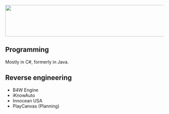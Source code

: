 <section id="header">
	<br>
	    <img width="600" height="100" src="https://wexfy.com/apex/logo.svg">
	<br>
</section>

<h2>Programming</h2>
<p>Mostly in C#, formerly in Java.</p>
<h2>Reverse engineering</h2>
<ul>
  <li>B4W Engine</li>
  <li>iKnowAuto</li>
  <li>Innocean USA</li>
  <li>PlayCanvas (Planning)</li>
</ul>
